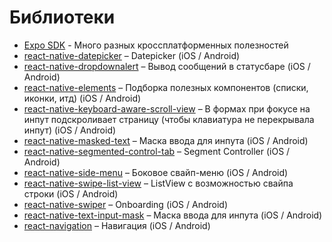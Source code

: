 # Библиотеки

* [Expo SDK](https://docs.expo.io/versions/latest/sdk/) - Много разных кроссплатформенных полезностей
* [react-native-datepicker](https://github.com/xgfe/react-native-datepicker) – Datepicker (iOS / Android)
* [react-native-dropdownalert](https://github.com/testshallpass/react-native-dropdownalert) – Вывод сообщений в статусбаре (iOS / Android)
* [react-native-elements](https://github.com/react-native-training/react-native-elements) – Подборка полезных компонентов (списки, иконки, итд) (iOS / Android)
* [react-native-keyboard-aware-scroll-view](https://github.com/APSL/react-native-keyboard-aware-scroll-view) – В формах при фокусе на инпут подскроливает страницу (чтобы клавиатура не перекрывала инпут) (iOS / Android)
* [react-native-masked-text](https://github.com/benhurott/react-native-masked-text) – Маска ввода для инпута (iOS / Android)
* [react-native-segmented-control-tab](https://github.com/kirankalyan5/react-native-segmented-control-tab) – Segment Controller (iOS / Android)
* [react-native-side-menu](https://github.com/react-native-community/react-native-side-menu) – Боковое свайп-меню (iOS / Android)
* [react-native-swipe-list-view](https://github.com/jemise111/react-native-swipe-list-view) – ListView с возможностью свайпа строки (iOS / Android)
* [react-native-swiper](https://github.com/leecade/react-native-swiper) – Onboarding (iOS / Android)
* [react-native-text-input-mask](https://github.com/react-native-community/react-native-text-input-mask) – Маска ввода для инпута (iOS / Android)
* [react-navigation](https://github.com/react-community/react-navigation) – Навигация (iOS / Android) 
